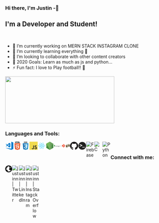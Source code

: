### Hi there, I'm Justin -👋

## I'm a  Developer and Student!

 <img src="https://komarev.com/ghpvc/?username=Justinnn07" alt="" />
 
- 🔭 I’m currently working on MERN STACK INSTAGRAM CLONE
- 🌱 I’m currently learning everything 🤣
- 👯 I’m looking to collaborate with other content creators
- 🥅 2020 Goals: Learn as much as js and python...
- ⚡ Fun fact: I love to Play football!! 🤣

<img align="center" height="150vh" width="350px" padding="20px" src="https://github-readme-stats.vercel.app/api?username=Justinnn07&show_icons=true&theme=radical"/>

### Languages and Tools:
<img align="left" alt="Visual Studio Code" width="26px" src="https://raw.githubusercontent.com/github/explore/80688e429a7d4ef2fca1e82350fe8e3517d3494d/topics/visual-studio-code/visual-studio-code.png" />
<img align="left" alt="HTML5" width="26px" src="https://raw.githubusercontent.com/github/explore/80688e429a7d4ef2fca1e82350fe8e3517d3494d/topics/html/html.png" />
<img align="left" alt="CSS3" width="26px" src="https://raw.githubusercontent.com/github/explore/80688e429a7d4ef2fca1e82350fe8e3517d3494d/topics/css/css.png" />
<img align="left" alt="JavaScript" width="26px" src="https://raw.githubusercontent.com/github/explore/80688e429a7d4ef2fca1e82350fe8e3517d3494d/topics/javascript/javascript.png" />
<img align="left" alt="React" width="26px" src="https://raw.githubusercontent.com/github/explore/80688e429a7d4ef2fca1e82350fe8e3517d3494d/topics/react/react.png" />
<img align="left" alt="Node.js" width="26px" src="https://raw.githubusercontent.com/github/explore/80688e429a7d4ef2fca1e82350fe8e3517d3494d/topics/nodejs/nodejs.png" />
<img align="left" alt="MongoDB" width="26px" src="https://raw.githubusercontent.com/github/explore/80688e429a7d4ef2fca1e82350fe8e3517d3494d/topics/mongodb/mongodb.png" />
<img align="left" alt="Git" width="26px" src="https://raw.githubusercontent.com/github/explore/80688e429a7d4ef2fca1e82350fe8e3517d3494d/topics/git/git.png" />
<img align="left" alt="GitHub" width="26px" src="https://raw.githubusercontent.com/github/explore/78df643247d429f6cc873026c0622819ad797942/topics/github/github.png" />
<img align="left" alt="Terminal" width="26px" src="https://raw.githubusercontent.com/github/explore/80688e429a7d4ef2fca1e82350fe8e3517d3494d/topics/terminal/terminal.png" />
<img align="left" alt="Firebase" width="26px" src="https://miro.medium.com/max/300/1*R4c8lHBHuH5qyqOtZb3h-w.png" />
<img align="left" alt="C" width="26px" src="https://cdn.iconscout.com/icon/free/png-512/c-programming-569564.png" />

<img align="left" alt="Python" width="26px" src="https://cdn4.iconfinder.com/data/icons/logos-and-brands/512/267_Python_logo-512.png" />
<br />

### Connect with me:
[<img align="left" alt="justinn  " width="22px" src="https://raw.githubusercontent.com/iconic/open-iconic/master/svg/globe.svg" />][website]
[<img align="left" alt="justinn   | Twitter" width="22px" src="https://cdn.jsdelivr.net/npm/simple-icons@v3/icons/twitter.svg" />][twitter]
[<img align="left" alt="justinn   | LinkedIn" width="22px" src="https://cdn.jsdelivr.net/npm/simple-icons@v3/icons/linkedin.svg" />][linkedin]
[<img align="left" alt="justinn    | Instagram" width="22px" src="https://cdn.jsdelivr.net/npm/simple-icons@v3/icons/instagram.svg" />][instagram]
[<img align="left" alt="justinn    | StackOverflow" width="22px" src="https://icons-for-free.com/iconfiles/png/512/stackoverflow-1321215626484539706.png" />][StackOverFlow]

<br />

[website]: https://justinnn07.netlify.app
[twitter]: https://twitter.com/justinnn_06
[instagram]: https://instagram.com/justinnn_.07
[linkedin]: https://www.linkedin.com/in/justin-varghese-8704a91b3/
[StackOverFlow]: https://stackoverflow.com/users/14352405/justin-varghese
